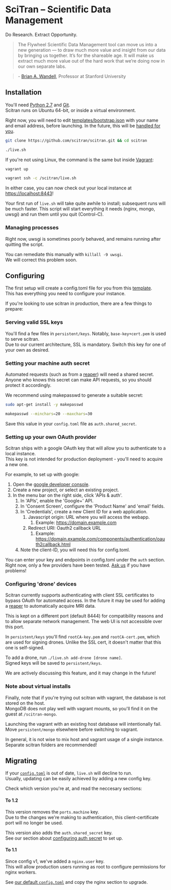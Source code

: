 # SciTran – Scientific Data Management

Do Research. Extract Opportunity.

> The Flywheel Scientific Data Management tool can move us into a new generation — to draw much more value and insight from our data by bringing us together. It’s for the shareable age. It will make us extract much more value out of the hard work that we’re doing now in our own separate labs.

> \- [Brian A. Wandell](https://web.stanford.edu/group/vista/cgi-bin/wandell), Professor at Stanford University

## Installation

You'll need [Python 2.7](https://www.python.org) and [Git](https://git-scm.com).<br>
Scitran runs on Ubuntu 64-bit, or inside a virtual environment.

Right now, you will need to edit [templates/bootstrap.json](templates/bootstrap.json) with your name and email address, before launching. In the future, this will be [handled for you](https://github.com/scitran/scitran/issues/37).

```bash
git clone https://github.com/scitran/scitran.git && cd scitran

./live.sh
```

If you're not using Linux, the command is the same but inside [Vagrant](https://www.vagrantup.com):

```bash
vagrant up

vagrant ssh -c /scitran/live.sh
```

In either case, you can now check out your local instance at [https://localhost:8443](https://localhost:8443)!

Your first run of `live.sh` will take quite awhile to install; subsequent runs will be much faster.
This script will start everything it needs (nginx, mongo, uwsgi) and run them until you quit (Control-C).

### Managing processes

Right now, uwsgi is sometimes poorly behaved, and remains running after quitting the script.

You can remediate this manually with `killall -9 uwsgi`.<br>
We will correct this problem soon.

## Configuring

The first setup will create a config.toml file for you from this [template](templates/config.toml).<br>
This has everything you need to configure your instance.

If you're looking to use scitran in production, there are a few things to prepare:

### Serving valid SSL keys

You'll find a few files in `persistent/keys`. Notably, `base-key+cert.pem` is used to serve scitran.<br>
Due to our current architecture, SSL is mandatory. Switch this key for one of your own as desired.

### Setting your machine auth secret

Automated requests (such as from a [reaper](https://github.com/scitran/reaper)) will need a shared secret.<br>
Anyone who knows this secret can make API requests, so you should protect it accordingly.<br>

We recommend using makepasswd to generate a suitable secret:

```bash
sudo apt-get install -y makepasswd

makepasswd --minchars=20 --maxchars=30
```

Save this value in your `config.toml` file as `auth.shared_secret`.

### Setting up your own OAuth provider

Scitran ships with a google OAuth key that will allow you to authenticate to a local instance.<br>
This key is not intended for production deployment - you'll need to acquire a new one.

For example, to set up with google:

1. Open the [google developer console](https://console.developers.google.com).
1. Create a new project, or select an existing project.
1. In the menu bar on the right side, click 'APIs & auth'.
	1. In 'APIs', enable the 'Google+' API.
	1. In 'Consent Screen', configure the 'Product Name' and 'email' fields.
	1. In 'Credentials', create a new Client ID for a web application.
		1. Javascript origin: URL where you will access the webapp.
			1. Example: https://domain.example.com
		1. Redirect URI: Oauth2 callback URL
			1. Example: https://domain.example.com/components/authentication/oauth2callback.html
	1. Note the client-ID, you will need this for config.toml.


You can enter your key and endpoints in config.toml under the `auth` section.<br>
Right now, only a few providers have been tested. [Ask us](https://github.com/scitran/scitran/issues/new) if you have problems!

### Configuring 'drone' devices

Scitran currently supports authenticating with client SSL certificates to bypass OAuth for automated access.
In the future it may be used for adding a [reaper](https://github.com/scitran/reaper) to automatically acquire MRI data.

This is kept on a different port (default 8444) for compatibility reasons and to allow separate network management.
The web UI is not accessible over this port.

In `persistent/keys` you'll find `rootCA-key.pem` and `rootCA-cert.pem`, which are used for signing drones.
Unlike the SSL cert, it doesn't matter that this one is self-signed.

To add a drone, run `./live.sh add-drone [drone name]`.<br>
Signed keys will be saved to  `persistent/keys`.

We are actively discussing this feature, and it may change in the future!


### Note about virtual installs

Finally, note that if you're trying out scitran with vagrant, the database is not stored on the host.<br>
MongoDB does not play well with vagrant mounts, so you'll find it on the guest at `/scitran-mongo`.

Launching the vagrant with an existing host database will intentionally fail.<br>
Move `persistent/mongo` elsewhere before switching to vagrant.

In general, it is not wise to mix host and vagrant usage of a single instance.<br>
Separate scitran folders are recommended!


## Migrating

If your [`config.toml`]((https://github.com/scitran/scitran/blob/master/templates/config.toml)) is out of date, `live.sh` will decline to run.<br>
Usually, updating can be easily achieved by adding a new config key.

Check which version you're at, and read the neccesary sections:

#### To 1.2

This version removes the `ports.machine` key.<br>
Due to the changes we're making to authentication, this client-certificate port will no longer be used.

This version also adds the `auth.shared_secret` key.<br>
See our section about [configuring auth secret](https://github.com/scitran/scitran#serving-valid-ssl-keys) to set up.

#### To 1.1

Since config v1, we've added a `nginx.user` key.<br>
This will allow production users running as root to configure permissions for nginx workers.

See [our default `config.toml`](https://github.com/scitran/scitran/blob/master/templates/config.toml) and copy the nginx section to upgrade.
